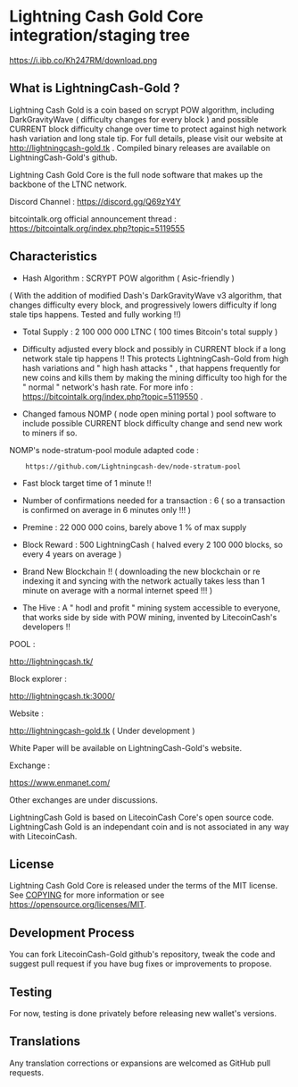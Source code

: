Lightning Cash Gold Core integration/staging tree
===========================================

https://i.ibb.co/Kh247RM/download.png

What is LightningCash-Gold ?
----------------------

Lightning Cash Gold is a coin based on scrypt POW algorithm, including DarkGravityWave ( difficulty changes for every block ) and possible CURRENT block difficulty change over time to protect against high network hash variation and long stale tip. For full details, please visit our website at http://lightningcash-gold.tk . Compiled binary releases are available on LightningCash-Gold's github.

Lightning Cash Gold Core is the full node software that makes up the backbone of the LTNC network.


Discord Channel : https://discord.gg/Q69zY4Y


bitcointalk.org official announcement thread : https://bitcointalk.org/index.php?topic=5119555




Characteristics
---------------------------------------------------------------------------


- Hash Algorithm : SCRYPT POW algorithm    ( Asic-friendly )

( With the addition of modified Dash's DarkGravityWave v3 algorithm, that changes difficulty every block, and progressively lowers difficulty if long stale tips happens. Tested and fully working !!)

- Total Supply : 2 100 000 000 LTNC ( 100 times Bitcoin's total supply )

- Difficulty adjusted every block and possibly in CURRENT block if a long network stale tip happens !! This protects LightningCash-Gold from high hash variations and " high hash attacks " , that happens frequently for new coins and kills them by making the mining difficulty too high for the " normal " network's hash rate. For more info :
		https://bitcointalk.org/index.php?topic=5119550 .

- Changed famous NOMP ( node open mining portal ) pool software to include possible CURRENT block difficulty change and send new work to miners if so.

NOMP's node-stratum-pool module adapted code : 

		https://github.com/Lightningcash-dev/node-stratum-pool

- Fast block target time of 1 minute !! 

- Number of confirmations needed for a transaction : 6  ( so a transaction is confirmed on average in 6 minutes only !!! )

- Premine : 22 000 000 coins, barely above 1 % of max supply

- Block Reward : 500 LightningCash ( halved every 2 100 000 blocks, so every 4 years on average )

- Brand New Blockchain !!  ( downloading the new blockchain or re indexing it and syncing with the network actually takes less than 1 minute on average with a normal internet speed !!! )

- The Hive : A " hodl and profit " mining system accessible to everyone, that works side by side with POW mining, invented by  LitecoinCash's developers !!

POOL :

http://lightningcash.tk/



Block explorer :

http://lightningcash.tk:3000/



Website :

http://lightningcash-gold.tk  ( Under development )



White Paper will be available on LightningCash-Gold's website.



Exchange : 

https://www.enmanet.com/

Other exchanges are under discussions.


LightningCash Gold is based on LitecoinCash Core's open source code.
LightningCash Gold is an independant coin and is not associated in any way with LitecoinCash.


License
-------

Lightning Cash Gold Core is released under the terms of the MIT license. See [COPYING](COPYING) for more
information or see https://opensource.org/licenses/MIT.

Development Process
-------------------

You can fork LitecoinCash-Gold github's repository, tweak the code and suggest pull request if you have bug fixes or improvements to propose.

Testing
-------

For now, testing is done privately before releasing new wallet's versions.

Translations
------------

Any translation corrections or expansions are welcomed as GitHub pull requests.
